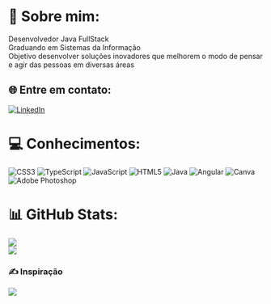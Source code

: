 # 💫 Sobre mim:
Desenvolvedor Java FullStack <br>Graduando em Sistemas da Informação<br>Objetivo  desenvolver soluções inovadores que melhorem o modo de pensar e agir das pessoas em diversas áreas


## 🌐 Entre em contato:
[![LinkedIn](https://img.shields.io/badge/LinkedIn-%230077B5.svg?logo=linkedin&logoColor=white)](https://linkedin.com/in/https://www.linkedin.com/in/rodrigo-baptista-76299262/) 

# 💻 Conhecimentos:
![CSS3](https://img.shields.io/badge/css3-%231572B6.svg?style=flat&logo=css3&logoColor=white) ![TypeScript](https://img.shields.io/badge/typescript-%23007ACC.svg?style=flat&logo=typescript&logoColor=white) ![JavaScript](https://img.shields.io/badge/javascript-%23323330.svg?style=flat&logo=javascript&logoColor=%23F7DF1E) ![HTML5](https://img.shields.io/badge/html5-%23E34F26.svg?style=flat&logo=html5&logoColor=white) ![Java](https://img.shields.io/badge/java-%23ED8B00.svg?style=flat&logo=java&logoColor=white) ![Angular](https://img.shields.io/badge/angular-%23DD0031.svg?style=flat&logo=angular&logoColor=white) ![Canva](https://img.shields.io/badge/Canva-%2300C4CC.svg?style=flat&logo=Canva&logoColor=white) ![Adobe Photoshop](https://img.shields.io/badge/adobephotoshop-%2331A8FF.svg?style=flat&logo=adobephotoshop&logoColor=white)
# 📊 GitHub Stats:
![](https://github-readme-stats.vercel.app/api?username=RodrigoBaptistaDEV&theme=blueberry&hide_border=false&include_all_commits=false&count_private=false)<br/>
![](https://github-readme-streak-stats.herokuapp.com/?user=RodrigoBaptistaDEV&theme=blueberry&hide_border=false)<br/>

### ✍️ Inspiração
![](https://quotes-github-readme.vercel.app/api?type=horizontal&theme=tokyonight)
